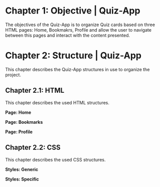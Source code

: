 <!-- README | Quiz-App -->
# Chapter 1: Objective | Quiz-App
The objectives of the Quiz-App is to organize Quiz cards based on three HTML pages:
Home, Bookmakrs, Profile and allow the user to navigate between this pages 
and interact with the content presented.

# Chapter 2: Structure | Quiz-App
This chapter describes the Quiz-App structures in use to organize the project.

## Chapter 2.1: HTML
This chapter describes the used HTML structures.

**Page: Home**


**Page: Bookmarks**


**Page: Profile**


## Chapter 2.2: CSS
This chapter describes the used CSS structures.

**Styles: Generic**


**Styles: Specific**

